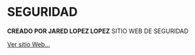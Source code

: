# SEGURIDAD
**CREADO POR JARED LOPEZ LOPEZ**
SITIO WEB DE SEGURIDAD

<a href ="https://jaredbv.github.io/SEGURIDAD/"
target ="_blank"> Ver sitio Web...<a/>